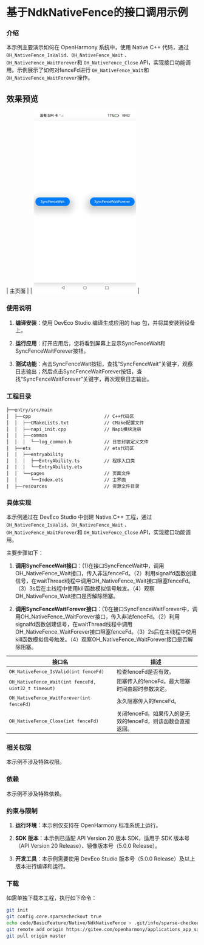 # 基于NdkNativeFence的接口调用示例

### 介绍

本示例主要演示如何在 OpenHarmony 系统中，使用 Native C++ 代码，通过 `OH_NativeFence_IsValid`、`OH_NativeFence_Wait` 、`OH_NativeFence_WaitForever`和 `OH_NativeFence_Close` API，实现接口功能调用。示例展示了如何对fenceFd进行 `OH_NativeFence_Wait`和`OH_NativeFence_WaitForever`操作。

## 效果预览

|      主页面                     |
| <img src="screenshots/SyncFence.jpeg" width="270" />  |

### 使用说明

1. **编译安装**：使用 DevEco Studio 编译生成应用的 hap 包，并将其安装到设备上。

2. **运行应用**：打开应用后，您将看到屏幕上显示SyncFenceWait和SyncFenceWaitForever按钮。

3. **测试功能**：点击SyncFenceWait按钮，查找“SyncFenceWait”关键字，观察日志输出；然后点击SyncFenceWaitForever按钮，查找“SyncFenceWaitForever”关键字，再次观察日志输出。

### 工程目录
```
├──entry/src/main
│  ├──cpp                           // C++代码区
│  │  ├──CMakeLists.txt             // CMake配置文件
│  │  ├──napi_init.cpp              // Napi模块注册
│  │  ├──common
│  │  │  └──log_common.h            // 日志封装定义文件
│  ├──ets                           // ets代码区
│  │  ├──entryability
│  │  │  ├──EntryAbility.ts         // 程序入口类
|  |  |  └──EntryAbility.ets
│  │  └──pages                      // 页面文件
│  │     └──Index.ets               // 主界面
|  ├──resources                     // 资源文件目录
```
### 具体实现

本示例通过在 DevEco Studio 中创建 Native C++ 工程，通过 `OH_NativeFence_IsValid`、`OH_NativeFence_Wait` 、`OH_NativeFence_WaitForever`和 `OH_NativeFence_Close` API，实现接口功能调用。

主要步骤如下：

1. **调用SyncFenceWait接口**：(1)在接口SyncFenceWait中，调用OH_NativeFence_Wait接口，传入非法fenceFd。（2）利用signalfd函数创建信号，在waitThread线程中调用OH_NativeFence_Wait接口阻塞fenceFd。（3）3s后在主线程中使用kill函数模拟信号触发。（4）观察OH_NativeFence_Wait接口是否解除阻塞。

1. **调用SyncFenceWaitForever接口**：(1)在接口SyncFenceWaitForever中，调用OH_NativeFence_WaitForever接口，传入非法fenceFd。（2）利用signalfd函数创建信号，在waitThread线程中调用OH_NativeFence_WaitForever接口阻塞fenceFd。（3）2s后在主线程中使用kill函数模拟信号触发。（4）观察OH_NativeFence_WaitForever接口是否解除阻塞。

| 接口名 | 描述 |
| -------- | -------- |
| `OH_NativeFence_IsValid(int fenceFd)` | 检查fenceFd是否有效。 |
| `OH_NativeFence_Wait(int fenceFd, uint32_t timeout)` |阻塞传入的fenceFd。最大阻塞时间由超时参数决定。 |
| `OH_NativeFence_WaitForever(int fenceFd)` | 永久阻塞传入的fenceFd。 |
| `OH_NativeFence_Close(int fenceFd)` | 关闭fenceFd。如果传入的是无效的fenceFd，则该函数会直接返回。 |

### 相关权限

本示例不涉及特殊权限。

### 依赖
本示例不涉及特殊依赖。

### 约束与限制

1. **运行环境**：本示例仅支持在 OpenHarmony 标准系统上运行。

2. **SDK 版本**：本示例已适配 API Version 20 版本 SDK，适用于 SDK 版本号（API Version 20 Release）、镜像版本号（5.0.0 Release）。

3. **开发工具**：本示例需要使用 DevEco Studio 版本号（5.0.0 Release）及以上版本进行编译和运行。

### 下载

如需单独下载本工程，执行如下命令：

```bash
git init
git config core.sparsecheckout true
echo code/BasicFeature/Native/NdkNativeFence > .git/info/sparse-checkout
git remote add origin https://gitee.com/openharmony/applications_app_samples.git
git pull origin master
```